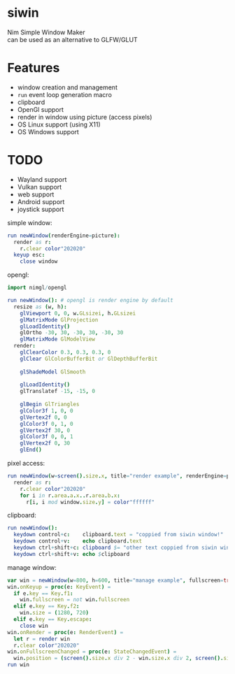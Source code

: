 # siwin
Nim Simple Window Maker  
can be used as an alternative to GLFW/GLUT

# Features
* window creation and management
* `run` event loop generation macro
* clipboard
* OpenGl support
* render in window using picture (access pixels)
* OS Linux support (using X11)
* OS Windows support

# TODO
* Wayland support
* Vulkan support
* web support
* Android support
* joystick support

simple window:
```nim
run newWindow(renderEngine=picture):
  render as r:
    r.clear color"202020"
  keyup esc:
    close window
```

opengl:
```nim
import nimgl/opengl

run newWindow(): # opengl is render engine by default
  resize as (w, h):
    glViewport 0, 0, w.GLsizei, h.GLsizei
    glMatrixMode GlProjection
    glLoadIdentity()
    glOrtho -30, 30, -30, 30, -30, 30
    glMatrixMode GlModelView
  render:
    glClearColor 0.3, 0.3, 0.3, 0
    glClear GlColorBufferBit or GlDepthBufferBit
  
    glShadeModel GlSmooth
  
    glLoadIdentity()
    glTranslatef -15, -15, 0
  
    glBegin GlTriangles
    glColor3f 1, 0, 0
    glVertex2f 0, 0
    glColor3f 0, 1, 0
    glVertex2f 30, 0
    glColor3f 0, 0, 1
    glVertex2f 0, 30
    glEnd()
```

pixel access:
```nim
run newWindow(w=screen().size.x, title="render example", renderEngine=picture):
  render as r:
    r.clear color"202020"
    for i in r.area.a.x..r.area.b.x:
      r[i, i mod window.size.y] = color"ffffff"
```

clipboard:
```nim
run newWindow():
  keydown control+c:    clipboard.text = "coppied from siwin window!"
  keydown control+v:    echo clipboard.text
  keydown ctrl+shift+c: clipboard $= "other text coppied from siwin window!"
  keydown ctrl+shift+v: echo $clipboard
```

manage window:
```nim
var win = newWindow(w=800, h=600, title="manage example", fullscreen=true, renderEngine=picture)
win.onKeyup = proc(e: KeyEvent) =
  if e.key == Key.f1:
    win.fullscreen = not win.fullscreen
  elif e.key == Key.f2:
    win.size = (1280, 720)
  elif e.key == Key.escape:
    close win
win.onRender = proc(e: RenderEvent) =
  let r = render win
  r.clear color"202020"
win.onFullscreenChanged = proc(e: StateChangedEvent) =
  win.position = (screen().size.x div 2 - win.size.x div 2, screen().size.y div 2 - win.size.y div 2)
run win
```
